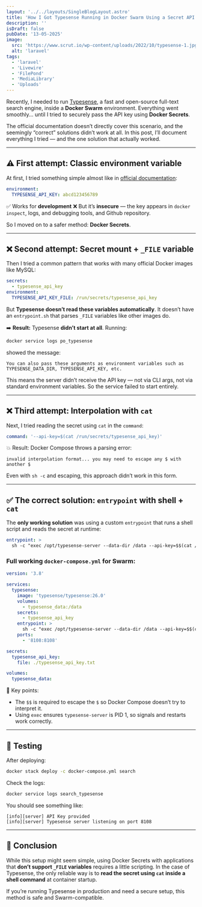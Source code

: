 ```yaml
---
layout: '../../layouts/SingleBlogLayout.astro'
title: 'How I Got Typesense Running in Docker Swarm Using a Secret API Key'
description: ''
isDraft: false
pubDate: '13-05-2025'
image:
  src: 'https://www.scrut.io/wp-content/uploads/2022/10/typesense-1.jpg'
  alt: 'laravel'
tags:
  - 'laravel'
  - 'Livewire'
  - 'FilePond'
  - 'MediaLibrary'
  - 'Uploads'
---
```


Recently, I needed to run <a href="https://typesense.org " target="_blank" rel="noopener noreferrer">Typesense</a>, a fast and open-source full-text search engine, inside a **Docker Swarm** environment. Everything went smoothly... until I tried to securely pass the API key using **Docker Secrets**.

The official documentation doesn’t directly cover this scenario, and the seemingly “correct” solutions didn’t work at all. In this post, I’ll document everything I tried — and the one solution that actually worked.

---

## ⚠️ First attempt: Classic environment variable

At first, I tried something simple almost like in <a href="https://typesense.org/docs/guide/install-typesense.html#docker" target="_blank" rel="noopener noreferrer">official documentation</a>:

```yaml
environment:
  TYPESENSE_API_KEY: abcd123456789
```

✅ Works for **development**
❌ But it’s **insecure** — the key appears in `docker inspect`, logs, and debugging tools, and Github repository.

So I moved on to a safer method: **Docker Secrets**.

---

## ❌ Second attempt: Secret mount + `_FILE` variable

Then I tried a common pattern that works with many official Docker images like MySQL:

```yaml
secrets:
  - typesense_api_key
environment:
  TYPESENSE_API_KEY_FILE: /run/secrets/typesense_api_key
```

But **Typesense doesn’t read these variables automatically**. It doesn’t have an `entrypoint.sh` that parses `_FILE` variables like other images do.

➡️ **Result:** Typesense **didn’t start at all**. Running:

```bash
docker service logs po_typesense
```

showed the message:

```
You can also pass these arguments as environment variables such as TYPESENSE_DATA_DIR, TYPESENSE_API_KEY, etc.
```

This means the server didn’t receive the API key — not via CLI args, not via standard environment variables. So the service failed to start entirely.

---

## ❌ Third attempt: Interpolation with `cat`

Next, I tried reading the secret using `cat` in the `command`:

```yaml
command: '--api-key=$(cat /run/secrets/typesense_api_key)'
```

💥 Result: Docker Compose throws a parsing error:

```
invalid interpolation format... you may need to escape any $ with another $
```

Even with `sh -c` and escaping, this approach didn’t work in this form.

---

## ✅ The correct solution: `entrypoint` with shell + `cat`

The **only working solution** was using a custom `entrypoint` that runs a shell script and reads the secret at runtime:

```yaml
entrypoint: >
  sh -c "exec /opt/typesense-server --data-dir /data --api-key=$$(cat /run/secrets/typesense_api_key)"
```

### Full working `docker-compose.yml` for Swarm:

```yaml
version: '3.8'

services:
  typesense:
    image: 'typesense/typesense:26.0'
    volumes:
      - typesense_data:/data
    secrets:
      - typesense_api_key
    entrypoint: >
      sh -c "exec /opt/typesense-server --data-dir /data --api-key=$$(cat /run/secrets/typesense_api_key)"
    ports:
      - '8108:8108'

secrets:
  typesense_api_key:
    file: ./typesense_api_key.txt

volumes:
  typesense_data:
```

📌 Key points:

- The `$$` is required to escape the `$` so Docker Compose doesn’t try to interpret it.
- Using `exec` ensures `typesense-server` is PID 1, so signals and restarts work correctly.

---

## 🧪 Testing

After deploying:

```bash
docker stack deploy -c docker-compose.yml search
```

Check the logs:

```bash
docker service logs search_typesense
```

You should see something like:

```
[info][server] API Key provided
[info][server] Typesense server listening on port 8108
```

---

## 🧩 Conclusion

While this setup might seem simple, using Docker Secrets with applications that **don’t support `_FILE` variables** requires a little scripting. In the case of Typesense, the only reliable way is to **read the secret using `cat` inside a shell command** at container startup.

If you’re running Typesense in production and need a secure setup, this method is safe and Swarm-compatible.
